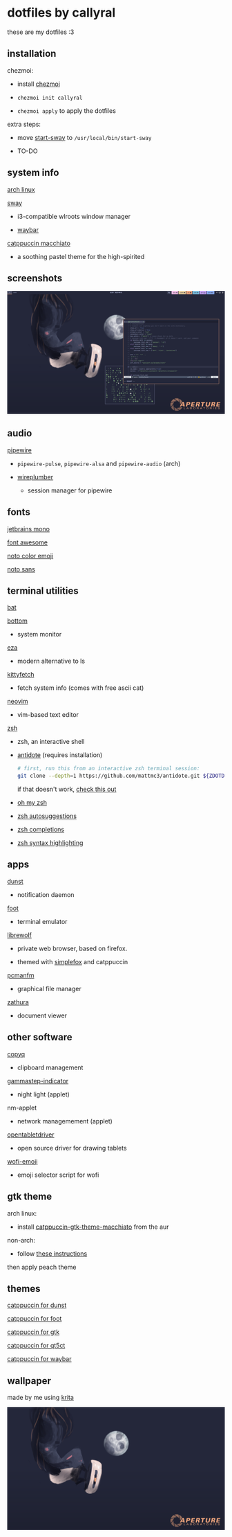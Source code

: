 # dotfiles by callyral

these are my dotfiles :3

## installation

chezmoi:

- install [chezmoi](https://www.chezmoi.io)

- `chezmoi init callyral`

- `chezmoi apply` to apply the dotfiles

extra steps:

- move [start-sway](start-sway) to `/usr/local/bin/start-sway`

- TO-DO

## system info

[arch linux](https://archlinux.org/)

[sway](https://swaywm.org)

- i3-compatible wlroots window manager

- [waybar](https://github.com/Alexays/Waybar)

[catppuccin macchiato](https://github.com/catppuccin/catppuccin)

- a soothing pastel theme for the high-spirited

## screenshots

![Screenshot Number One](screenshots/1.png)

## audio

[pipewire](https://wiki.archlinux.org/title/PipeWire)

- `pipewire-pulse`, `pipewire-alsa` and `pipewire-audio` (arch)

- [wireplumber](https://wiki.archlinux.org/title/WirePlumber)

  - session manager for pipewire

## fonts

[jetbrains mono](https://www.jetbrains.com/lp/mono)

[font awesome](https://fontawesome.com)

[noto color emoji](https://fonts.google.com/noto/specimen/Noto+Color+Emoji)

[noto sans](https://fonts.google.com/noto/specimen/Noto+Sans)

## terminal utilities

[bat](https://github.com/sharkdp/bat)

[bottom](https://github.com/ClementTsang/bottom)
  
- system monitor

[eza](https://github.com/eza-community/eza)

- modern alternative to ls

[kittyfetch](https://github.com/callyral/kittyfetch)

- fetch system info (comes with free ascii cat)

[neovim](https://neovim.io)
  
- vim-based text editor

[zsh](https://www.zsh.org/)

- zsh, an interactive shell

- [antidote](https://getantidote.github.io) (requires installation)

  ```bash
  # first, run this from an interactive zsh terminal session:
  git clone --depth=1 https://github.com/mattmc3/antidote.git ${ZDOTDIR:-~}/.antidote
  ```

  if that doesn't work, [check this out](https://getantidote.github.io/install)

- [oh my zsh](https://ohmyz.sh)

- [zsh autosuggestions](https://github.com/zsh-users/zsh-autosuggestions)

- [zsh completions](https://github.com/zsh-users/zsh-completions)

- [zsh syntax highlighting](https://github.com/zsh-users/zsh-syntax-highlighting)

## apps

[dunst](https://dunst-project.org)

- notification daemon

[foot](https://codeberg.org/dnkl/foot)

- terminal emulator

[librewolf](https://librewolf.net) 
  
- private web browser, based on firefox. 

- themed with [simplefox](https://github.com/migueravila/SimpleFox) and catppuccin

[pcmanfm](https://github.com/lxde/pcmanfm)

- graphical file manager

[zathura](https://pwmt.org/projects/zathura)

- document viewer

## other software

[copyq](https://github.com/hluk/CopyQ)

- clipboard management

[gammastep-indicator](https://gitlab.com/chinstrap/gammastep)

- night light (applet)

nm-applet

- network managemement (applet)

[opentabletdriver](https://github.com/OpenTabletDriver/OpenTabletDriver)

- open source driver for drawing tablets

[wofi-emoji](https://github.com/Zeioth/wofi-emoji)

- emoji selector script for wofi

## gtk theme 

arch linux:

- install [catppuccin-gtk-theme-macchiato](https://aur.archlinux.org/packages/catppuccin-gtk-theme-macchiato) from the aur

non-arch:

- follow [these instructions](https://github.com/catppuccin/gtk)

then apply peach theme

## themes

[catppuccin for dunst](https://github.com/catppuccin/dunst)

[catppuccin for foot](https://github.com/catppuccin/foot)

[catppuccin for gtk](https://github.com/catppuccin/gtk)

[catppuccin for qt5ct](https://github.com/catppuccin/qt5ct)

[catppuccin for waybar](https://github.com/catppuccin/waybar)

## wallpaper

made by me using [krita](https://krita.org)

![A Catppuccin-themed wallpaper with GLaDOS and an Aperture Science logo](dot_config/wallpaper.png)
